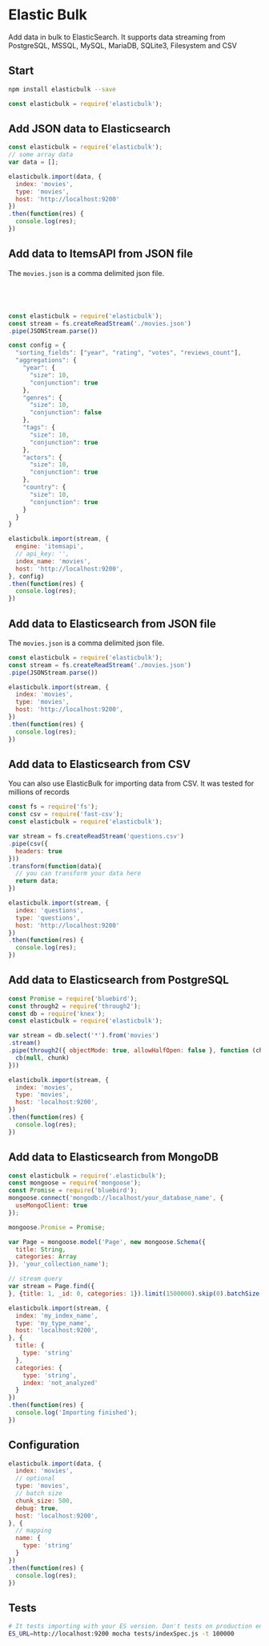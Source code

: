 # Elastic Bulk

Add data in bulk to ElasticSearch. It supports data streaming from PostgreSQL, MSSQL, MySQL, MariaDB, SQLite3, Filesystem and CSV

## Start

```bash
npm install elasticbulk --save
```

```js
const elasticbulk = require('elasticbulk');
```

## Add JSON data to Elasticsearch

```js
const elasticbulk = require('elasticbulk');
// some array data
var data = [];

elasticbulk.import(data, {
  index: 'movies',
  type: 'movies',
  host: 'http://localhost:9200'
})
.then(function(res) {
  console.log(res);
})
```

## Add data to ItemsAPI from JSON file

The `movies.json` is a comma delimited json file.

```js




const elasticbulk = require('elasticbulk');
const stream = fs.createReadStream('./movies.json')
.pipe(JSONStream.parse())

const config = {
  "sorting_fields": ["year", "rating", "votes", "reviews_count"],
  "aggregations": {
    "year": {
      "size": 10,
      "conjunction": true
    },
    "genres": {
      "size": 10,
      "conjunction": false
    },
    "tags": {
      "size": 10,
      "conjunction": true
    },
    "actors": {
      "size": 10,
      "conjunction": true
    },
    "country": {
      "size": 10,
      "conjunction": true
    }
  }
}

elasticbulk.import(stream, {
  engine: 'itemsapi',
  // api_key: '',
  index_name: 'movies',
  host: 'http://localhost:9200',
}, config)
.then(function(res) {
  console.log(res);
})
```

## Add data to Elasticsearch from JSON file

The `movies.json` is a comma delimited json file.

```js
const elasticbulk = require('elasticbulk');
const stream = fs.createReadStream('./movies.json')
.pipe(JSONStream.parse())

elasticbulk.import(stream, {
  index: 'movies',
  type: 'movies',
  host: 'http://localhost:9200',
})
.then(function(res) {
  console.log(res);
})
```

## Add data to Elasticsearch from CSV

You can also use ElasticBulk for importing data from CSV. It was tested for millions of records

```js
const fs = require('fs');
const csv = require('fast-csv');
const elasticbulk = require('elasticbulk');

var stream = fs.createReadStream('questions.csv')
.pipe(csv({
  headers: true
}))
.transform(function(data){
  // you can transform your data here
  return data;
})

elasticbulk.import(stream, {
  index: 'questions',
  type: 'questions',
  host: 'http://localhost:9200'
})
.then(function(res) {
  console.log(res);
})
```

## Add data to Elasticsearch from PostgreSQL

```js
const Promise = require('bluebird');
const through2 = require('through2');
const db = require('knex');
const elasticbulk = require('elasticbulk');

var stream = db.select('*').from('movies')
.stream()
.pipe(through2({ objectMode: true, allowHalfOpen: false }, function (chunk, enc, cb) {
  cb(null, chunk)
}))

elasticbulk.import(stream, {
  index: 'movies',
  type: 'movies',
  host: 'localhost:9200',
})
.then(function(res) {
  console.log(res);
})
```

## Add data to Elasticsearch from MongoDB

```js
const elasticbulk = require('.elasticbulk');
const mongoose = require('mongoose');
const Promise = require('bluebird');
mongoose.connect('mongodb://localhost/your_database_name', {
  useMongoClient: true
});

mongoose.Promise = Promise;

var Page = mongoose.model('Page', new mongoose.Schema({
  title: String,
  categories: Array
}), 'your_collection_name');

// stream query 
var stream = Page.find({
}, {title: 1, _id: 0, categories: 1}).limit(1500000).skip(0).batchSize(500).stream();

elasticbulk.import(stream, {
  index: 'my_index_name',
  type: 'my_type_name',
  host: 'localhost:9200',
}, {
  title: {
    type: 'string'
  },
  categories: {
    type: 'string',
    index: 'not_analyzed'
  }
})
.then(function(res) {
  console.log('Importing finished');
})
```


## Configuration

```js
elasticbulk.import(data, {
  index: 'movies',
  // optional
  type: 'movies',
  // batch size 
  chunk_size: 500,
  debug: true,
  host: 'localhost:9200',
}, {
  // mapping
  name: {
    type: 'string'
  }
})
.then(function(res) {
  console.log(res);
})
```

## Tests

```bash
# It tests importing with your ES version. Don't tests on production environment
ES_URL=http://localhost:9200 mocha tests/indexSpec.js -t 100000
```

